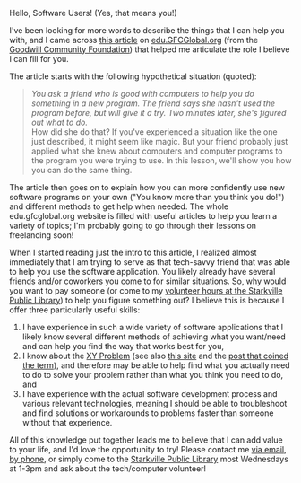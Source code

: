 Hello, Software Users! (Yes, that means you!)

I've been looking for more words to describe the things that I can help you with, and I came across [this article](https://edu.gcfglobal.org/en/computerbasics/learning-a-new-program/1/) on [edu.GFCGlobal.org](edu.GFCGlobal.org) (from the [Goodwill Community Foundation](https://en.wikipedia.org/wiki/GCFLearnFree.org)) that helped me articulate the role I believe I can fill for you.

The article starts with the following hypothetical situation (quoted):

>_You ask a friend who is good with computers to help you do something in a new program. The friend says she hasn't used the program before, but will give it a try. Two minutes later, she's figured out what to do._  
>How did she do that? If you've experienced a situation like the one just described, it might seem like magic. But your friend probably just applied what she knew about computers and computer programs to the program you were trying to use. In this lesson, we'll show you how you can do the same thing.

The article then goes on to explain how you can more confidently use new software programs on your own ("You know more than you think you do!") and different methods to get help when needed. The whole edu.gfcglobal.org website is filled with useful articles to help you learn a variety of topics; I'm probably going to go through their lessons on freelancing soon!

When I started reading just the intro to this article, I realized almost immediately that I am trying to serve as that tech-savvy friend that was able to help you use the software application. You likely already have several friends and/or coworkers you come to for similar situations. So, why would you want to pay someone (or come to my [volunteer hours at the Starkville Public Library](main/volunteering.md)) to help you figure something out? I believe this is because I offer three particularly useful skills:
1. I have experience in such a wide variety of software applications that I likely know several different methods of achieving what you want/need and can help you find the way that works best for you, 
2. I know about the [XY Problem](https://en.wikipedia.org/wiki/XY_problem) (see also [this site](https://xyproblem.info/) and the [post that coined the term](http://www.catb.org/esr/faqs/smart-questions.html)), and therefore may be able to help find what you actually need to do to solve your problem rather than what you think you need to do, and
3. I have experience with the actual software development process and various relevant technologies, meaning I should be able to troubleshoot and find solutions or workarounds to problems faster than someone without that experience.

All of this knowledge put together leads me to believe that I can add value to your life, and I'd love the opportunity to try! Please contact me [via email](mailto:dalton@copperkeysoftware.com), [by phone](tel:+16625460042), or simply come to the [Starkville Public Library](https://www.starkville.lib.ms.us/) most Wednesdays at 1-3pm and ask about the tech/computer volunteer!
